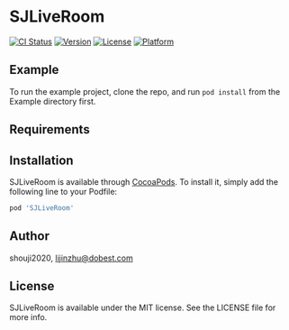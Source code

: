 # SJLiveRoom

[![CI Status](https://img.shields.io/travis/shouji2020/SJLiveRoom.svg?style=flat)](https://travis-ci.org/shouji2020/SJLiveRoom)
[![Version](https://img.shields.io/cocoapods/v/SJLiveRoom.svg?style=flat)](https://cocoapods.org/pods/SJLiveRoom)
[![License](https://img.shields.io/cocoapods/l/SJLiveRoom.svg?style=flat)](https://cocoapods.org/pods/SJLiveRoom)
[![Platform](https://img.shields.io/cocoapods/p/SJLiveRoom.svg?style=flat)](https://cocoapods.org/pods/SJLiveRoom)

## Example

To run the example project, clone the repo, and run `pod install` from the Example directory first.

## Requirements

## Installation

SJLiveRoom is available through [CocoaPods](https://cocoapods.org). To install
it, simply add the following line to your Podfile:

```ruby
pod 'SJLiveRoom'
```

## Author

shouji2020, lijinzhu@dobest.com

## License

SJLiveRoom is available under the MIT license. See the LICENSE file for more info.
